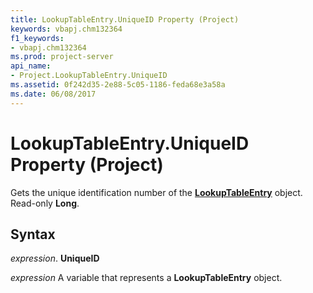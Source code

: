 ```yaml
---
title: LookupTableEntry.UniqueID Property (Project)
keywords: vbapj.chm132364
f1_keywords:
- vbapj.chm132364
ms.prod: project-server
api_name:
- Project.LookupTableEntry.UniqueID
ms.assetid: 0f242d35-2e88-5c05-1186-feda68e3a58a
ms.date: 06/08/2017
---
```



# LookupTableEntry.UniqueID Property (Project)

Gets the unique identification number of the **[LookupTableEntry](lookuptableentry-object-project.md)** object. Read-only **Long**.


## Syntax

 _expression_. **UniqueID**

 _expression_ A variable that represents a **LookupTableEntry** object.


